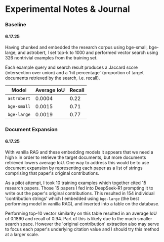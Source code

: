 # Experimental Notes & Journal

### Baseline

#### 6.17.25

Having chunked and embedded the research corpus using bge-small, bge-large, and astrobert, I set top-k to 1000 and performed vector search using 326 nontrivial examples from the training set. 

Each example query and search result produces a Jaccard score (intersection over union) and a 'hit percentage' (proportion of target documents retrieved by the search, i.e. recall).


| Model | Average IoU | Recall |
|-------|-------------|--------|
|`astrobert`|0.0004|0.22|
|`bge-small`|0.0015|0.71|
|`bge-large`|0.0019|0.77|

### Document Expansion

#### 6.17.25
With vanilla RAG and these embedding models it appears that we need a high `k` in order to retrieve the target documents, but more documents retrieved lowers average IoU. One way to address this would be to use document expansion by representing each paper as a list of strings comprising that paper's original contributions.

As a pilot attempt, I took 10 training examples which together cited 15 research papers. Those 15 papers I fed into DeepSeek-R1 prompting it to write out the paper's original contributions. This resulted in 154 individual 'contribution strings' which I embedded using `bge-large` (the best performing model in vanilla RAG), and inserted into a table on the database. 

Performing top-10 vector similarity on this table resulted in an average IoU of 0.1860 and recall of 0.94. Part of this is likely due to the much smaller search space. However the 'original contribution' extraction also may serve to focus each paper's underlying citation value and I should try this method at a larger scale.

